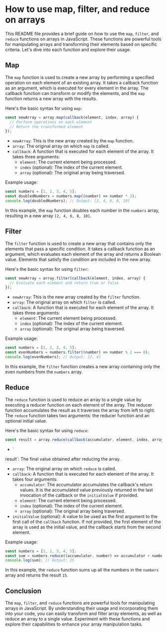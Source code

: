 # How to use map, filter, and reduce on arrays

This README file provides a brief guide on how to use the `map`, `filter`, and `reduce` functions on arrays in JavaScript. These functions are powerful tools for manipulating arrays and transforming their elements based on specific criteria. Let's dive into each function and explore their usage.

## Map

The `map` function is used to create a new array by performing a specified operation on each element of an existing array. It takes a callback function as an argument, which is executed for every element in the array. The callback function can transform or modify the elements, and the `map` function returns a new array with the results.

Here's the basic syntax for using `map`:

```javascript
const newArray = array.map(callback(element, index, array) {
  // Perform operations on each element
  // Return the transformed element
});
```

- `newArray`: This is the new array created by the `map` function.
- `array`: The original array on which `map` is called.
- `callback`: A function that is executed for each element of the array. It takes three arguments:
  - `element`: The current element being processed.
  - `index` (optional): The index of the current element.
  - `array` (optional): The original array being traversed.

Example usage:

```javascript
const numbers = [1, 2, 3, 4, 5];
const doubledNumbers = numbers.map((number) => number * 2);
console.log(doubledNumbers); // Output: [2, 4, 6, 8, 10]
```

In this example, the `map` function doubles each number in the `numbers` array, resulting in a new array `[2, 4, 6, 8, 10]`.

## Filter

The `filter` function is used to create a new array that contains only the elements that pass a specific condition. It takes a callback function as an argument, which evaluates each element of the array and returns a Boolean value. Elements that satisfy the condition are included in the new array.

Here's the basic syntax for using `filter`:

```javascript
const newArray = array.filter(callback(element, index, array) {
  // Evaluate each element and return true or false
});
```

- `newArray`: This is the new array created by the `filter` function.
- `array`: The original array on which `filter` is called.
- `callback`: A function that is executed for each element of the array. It takes three arguments:
  - `element`: The current element being processed.
  - `index` (optional): The index of the current element.
  - `array` (optional): The original array being traversed.

Example usage:

```javascript
const numbers = [1, 2, 3, 4, 5];
const evenNumbers = numbers.filter((number) => number % 2 === 0);
console.log(evenNumbers); // Output: [2, 4]
```

In this example, the `filter` function creates a new array containing only the even numbers from the `numbers` array.

## Reduce

The `reduce` function is used to reduce an array to a single value by executing a reducer function on each element of the array. The reducer function accumulates the result as it traverses the array from left to right. The `reduce` function takes two arguments: the reducer function and an optional initial value.

Here's the basic syntax for using `reduce`:

```javascript
const result = array.reduce(callback(accumulator, element, index, array), initialValue);
```

- `

result`: The final value obtained after reducing the array.
- `array`: The original array on which `reduce` is called.
- `callback`: A function that is executed for each element of the array. It takes four arguments:
  - `accumulator`: The accumulator accumulates the callback's return values. It is the accumulated value previously returned in the last invocation of the callback or the `initialValue` if provided.
  - `element`: The current element being processed.
  - `index` (optional): The index of the current element.
  - `array` (optional): The original array being traversed.
- `initialValue` (optional): A value to be used as the first argument to the first call of the `callback` function. If not provided, the first element of the array is used as the initial value, and the callback starts from the second element.

Example usage:

```javascript
const numbers = [1, 2, 3, 4, 5];
const sum = numbers.reduce((accumulator, number) => accumulator + number, 0);
console.log(sum); // Output: 15
```

In this example, the `reduce` function sums up all the numbers in the `numbers` array and returns the result `15`.

## Conclusion

The `map`, `filter`, and `reduce` functions are powerful tools for manipulating arrays in JavaScript. By understanding their usage and incorporating them into your code, you can easily transform and filter array elements, as well as reduce an array to a single value. Experiment with these functions and explore their capabilities to enhance your array manipulation tasks.
